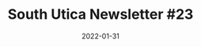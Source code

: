 ---
title: "South Utica Newsletter #23"
pdf: /static/media/South Utica Newsletter 23.pdf
date: 2022-01-31
tags:
  - South Utica Newsletter
toc:
  - Keep Up With Katie Aiello
  - Utica City School District - Meetings and Teacher Survey
  - Sidewalks Are Important
  - Flooding Mitigation Update
  - My Votes on the Council in January 2022
  - Report from E&A
  - Important Dance Opportunity for All Children in Utica
  - Free Films at Utica College
  - SUNA Continues to Meet Regularly
  - Newsletter Archive Now Online
---